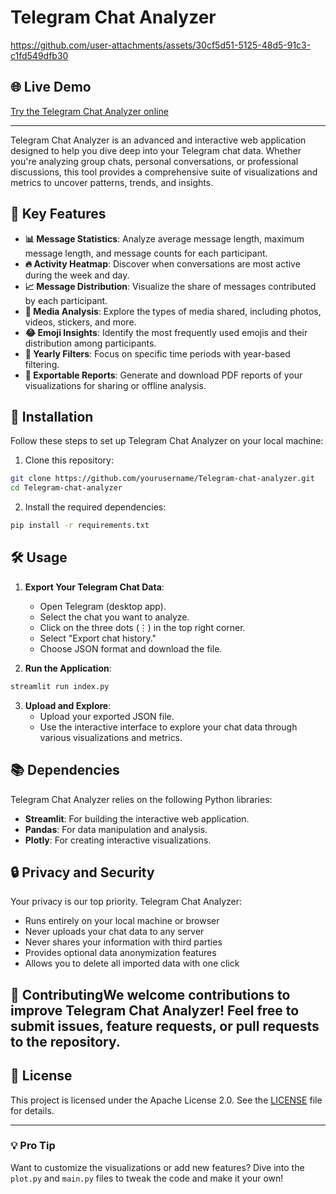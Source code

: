 # Telegram Chat Analyzer

https://github.com/user-attachments/assets/30cf5d51-5125-48d5-91c3-c1fd549dfb30

## 🌐 Live Demo

[Try the Telegram Chat Analyzer online](https://telegram-chat-analyzer.streamlit.app/)

---

Telegram Chat Analyzer is an advanced and interactive web application designed to help you dive deep into your Telegram chat data. Whether you're analyzing group chats, personal conversations, or professional discussions, this tool provides a comprehensive suite of visualizations and metrics to uncover patterns, trends, and insights.

## 🌟 Key Features

- **📊 Message Statistics**: Analyze average message length, maximum message length, and message counts for each participant.
- **🔥 Activity Heatmap**: Discover when conversations are most active during the week and day.
- **📈 Message Distribution**: Visualize the share of messages contributed by each participant.
- **🎥 Media Analysis**: Explore the types of media shared, including photos, videos, stickers, and more.
- **😂 Emoji Insights**: Identify the most frequently used emojis and their distribution among participants.
- **📅 Yearly Filters**: Focus on specific time periods with year-based filtering.
- **📄 Exportable Reports**: Generate and download PDF reports of your visualizations for sharing or offline analysis.

## 🚀 Installation

Follow these steps to set up Telegram Chat Analyzer on your local machine:

1. Clone this repository:

```bash
git clone https://github.com/yourusername/Telegram-chat-analyzer.git
cd Telegram-chat-analyzer
```

2. Install the required dependencies:

```bash
pip install -r requirements.txt
```

## 🛠️ Usage

1. **Export Your Telegram Chat Data**:

   - Open Telegram (desktop app).
   - Select the chat you want to analyze.
   - Click on the three dots (⋮) in the top right corner.
   - Select "Export chat history."
   - Choose JSON format and download the file.
2. **Run the Application**:

```bash
streamlit run index.py
```

3. **Upload and Explore**:
   - Upload your exported JSON file.
   - Use the interactive interface to explore your chat data through various visualizations and metrics.

## 📚 Dependencies

Telegram Chat Analyzer relies on the following Python libraries:

- **Streamlit**: For building the interactive web application.
- **Pandas**: For data manipulation and analysis.
- **Plotly**: For creating interactive visualizations.

## 🔒 Privacy and Security

Your privacy is our top priority. Telegram Chat Analyzer:

- Runs entirely on your local machine or browser
- Never uploads your chat data to any server
- Never shares your information with third parties
- Provides optional data anonymization features
- Allows you to delete all imported data with one click

## 🤝 ContributingWe welcome contributions to improve Telegram Chat Analyzer! Feel free to submit issues, feature requests, or pull requests to the repository.

## 📜 License

This project is licensed under the Apache License 2.0. See the [LICENSE](LICENSE) file for details.

---

### 💡 Pro Tip

Want to customize the visualizations or add new features? Dive into the `plot.py` and `main.py` files to tweak the code and make it your own!
